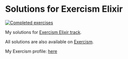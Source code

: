 # Solutions for Exercism Elixir

[![Completed exercises](https://img.shields.io/badge/Completed%20exercises-158%2F158%20(April%202023)-informational)](https://exercism.org/profiles/aifrak/solutions)

My solutions for [Exercism Elixir track](https://exercism.io/tracks/elixir).

All solutions are also available on [Exercism](https://exercism.org/profiles/aifrak/solutions).

My Exercism profile: [here](https://exercism.org/profiles/aifrak)
